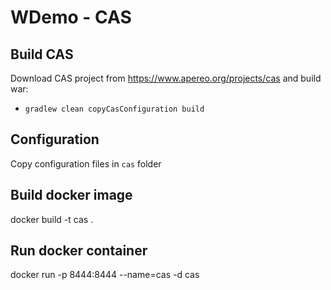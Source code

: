 # WDemo - CAS

## Build CAS 

Download CAS project from https://www.apereo.org/projects/cas and build war:

- `gradlew clean copyCasConfiguration build`

## Configuration

Copy configuration files in `cas` folder

## Build docker image

docker build -t cas .

## Run docker container

docker run -p 8444:8444 --name=cas -d cas